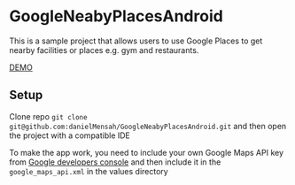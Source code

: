 # GoogleNeabyPlacesAndroid

This is a sample project that allows users to use Google Places to get nearby facilities or places e.g. gym and restaurants.

[DEMO](http://www.youtube.com/watch?v=vS8QsL-9ZfA&feature=youtu.be)

## Setup
Clone repo `git clone git@github.com:danielMensah/GoogleNeabyPlacesAndroid.git` and then open the project with a compatible IDE

To make the app work, you need to include your own Google Maps API key from [Google developers console](https://console.developers.google.com)
and then include it in the `google_maps_api.xml` in the values directory
